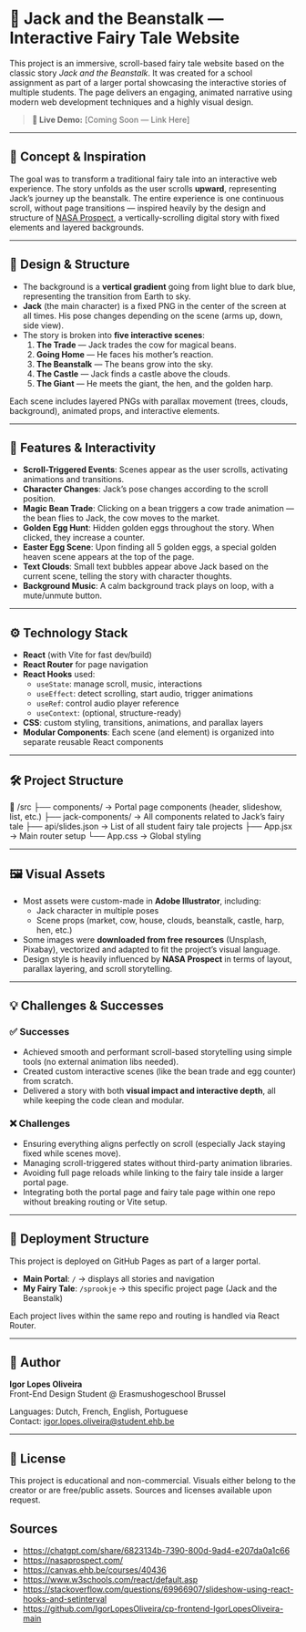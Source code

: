 # 🌱 Jack and the Beanstalk — Interactive Fairy Tale Website

This project is an immersive, scroll-based fairy tale website based on the classic story *Jack and the Beanstalk*. It was created for a school assignment as part of a larger portal showcasing the interactive stories of multiple students. The page delivers an engaging, animated narrative using modern web development techniques and a highly visual design.

> **🔗 Live Demo:** [Coming Soon — Link Here]

---

## 📖 Concept & Inspiration

The goal was to transform a traditional fairy tale into an interactive web experience. The story unfolds as the user scrolls **upward**, representing Jack’s journey up the beanstalk. The entire experience is one continuous scroll, without page transitions — inspired heavily by the design and structure of [NASA Prospect](https://nasaprospect.com/), a vertically-scrolling digital story with fixed elements and layered backgrounds.

---

## 🎨 Design & Structure

- The background is a **vertical gradient** going from light blue to dark blue, representing the transition from Earth to sky.
- **Jack** (the main character) is a fixed PNG in the center of the screen at all times. His pose changes depending on the scene (arms up, down, side view).
- The story is broken into **five interactive scenes**:
  1. **The Trade** — Jack trades the cow for magical beans.
  2. **Going Home** — He faces his mother’s reaction.
  3. **The Beanstalk** — The beans grow into the sky.
  4. **The Castle** — Jack finds a castle above the clouds.
  5. **The Giant** — He meets the giant, the hen, and the golden harp.

Each scene includes layered PNGs with parallax movement (trees, clouds, background), animated props, and interactive elements.

---

## 🧠 Features & Interactivity

- **Scroll-Triggered Events**: Scenes appear as the user scrolls, activating animations and transitions.
- **Character Changes**: Jack’s pose changes according to the scroll position.
- **Magic Bean Trade**: Clicking on a bean triggers a cow trade animation — the bean flies to Jack, the cow moves to the market.
- **Golden Egg Hunt**: Hidden golden eggs throughout the story. When clicked, they increase a counter.
- **Easter Egg Scene**: Upon finding all 5 golden eggs, a special golden heaven scene appears at the top of the page.
- **Text Clouds**: Small text bubbles appear above Jack based on the current scene, telling the story with character thoughts.
- **Background Music**: A calm background track plays on loop, with a mute/unmute button.

---

## ⚙️ Technology Stack

- **React** (with Vite for fast dev/build)
- **React Router** for page navigation
- **React Hooks** used:
  - `useState`: manage scroll, music, interactions
  - `useEffect`: detect scrolling, start audio, trigger animations
  - `useRef`: control audio player reference
  - `useContext`: (optional, structure-ready)
- **CSS**: custom styling, transitions, animations, and parallax layers
- **Modular Components**: Each scene (and element) is organized into separate reusable React components

---

## 🛠 Project Structure

📁 /src
├── components/ → Portal page components (header, slideshow, list, etc.)
├── jack-components/ → All components related to Jack’s fairy tale
├── api/slides.json → List of all student fairy tale projects
├── App.jsx → Main router setup
└── App.css → Global styling


---

## 🖼 Visual Assets

- Most assets were custom-made in **Adobe Illustrator**, including:
  - Jack character in multiple poses
  - Scene props (market, cow, house, clouds, beanstalk, castle, harp, hen, etc.)
- Some images were **downloaded from free resources** (Unsplash, Pixabay), vectorized and adapted to fit the project’s visual language.
- Design style is heavily influenced by **NASA Prospect** in terms of layout, parallax layering, and scroll storytelling.

---

## 💡 Challenges & Successes

### ✅ Successes
- Achieved smooth and performant scroll-based storytelling using simple tools (no external animation libs needed).
- Created custom interactive scenes (like the bean trade and egg counter) from scratch.
- Delivered a story with both **visual impact and interactive depth**, all while keeping the code clean and modular.

### ❌ Challenges
- Ensuring everything aligns perfectly on scroll (especially Jack staying fixed while scenes move).
- Managing scroll-triggered states without third-party animation libraries.
- Avoiding full page reloads while linking to the fairy tale inside a larger portal page.
- Integrating both the portal page and fairy tale page within one repo without breaking routing or Vite setup.

---

## 📁 Deployment Structure

This project is deployed on GitHub Pages as part of a larger portal.

- **Main Portal**: `/` → displays all stories and navigation
- **My Fairy Tale**: `/sprookje` → this specific project page (Jack and the Beanstalk)

Each project lives within the same repo and routing is handled via React Router.

---

## 👤 Author

**Igor Lopes Oliveira**  
Front-End Design Student @ Erasmushogeschool Brussel

Languages: Dutch, French, English, Portuguese  
Contact: igor.lopes.oliveira@student.ehb.be

---

## 🔖 License

This project is educational and non-commercial. Visuals either belong to the creator or are free/public assets. Sources and licenses available upon request.

## Sources
- https://chatgpt.com/share/6823134b-7390-800d-9ad4-e207da0a1c66
- https://nasaprospect.com/
- https://canvas.ehb.be/courses/40436
- https://www.w3schools.com/react/default.asp
- https://stackoverflow.com/questions/69966907/slideshow-using-react-hooks-and-setinterval
- https://github.com/IgorLopesOliveira/cp-frontend-IgorLopesOliveira-main

